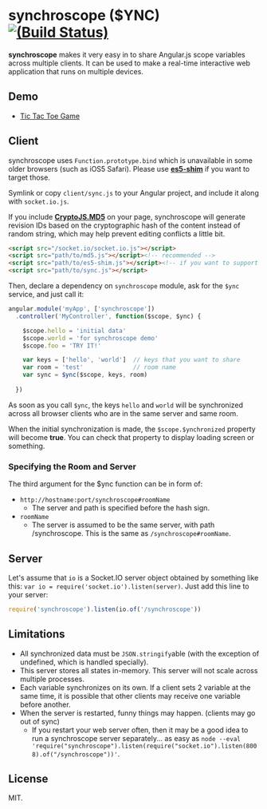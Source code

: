 
synchroscope ($YNC) [![(Build Status)](https://travis-ci.org/dtinth/synchroscope.png?branch=master)](https://travis-ci.org/dtinth/synchroscope)
===================

__synchroscope__ makes it very easy in to share Angular.js scope variables across multiple clients.
It can be used to make a real-time interactive web application that runs on multiple devices.


Demo
----

* [Tic Tac Toe Game](http://jsfiddle.net/thai/8Gsyr/)


Client
------

synchroscope uses `Function.prototype.bind` which is unavailable in some older browsers (such as iOS5 Safari).
Please use [__es5-shim__](https://github.com/kriskowal/es5-shim) if you want to target those.

Symlink or copy `client/sync.js` to your Angular project, and include it along with `socket.io.js`.

If you include [__CryptoJS.MD5__](https://code.google.com/p/crypto-js/) on your page, synchroscope will generate
revision IDs based on the cryptographic hash of the content instead of random string,
which may help prevent editing conflicts a little bit.

```html
<script src="/socket.io/socket.io.js"></script>
<script src="path/to/md5.js"></script><!-- recommended -->
<script src="path/to/es5-shim.js"></script><!-- if you want to support few older browsers -->
<script src="path/to/sync.js"></script>
```

Then, declare a dependency on `synchroscope` module,
ask for the `$ync` service, and just call it:

```javascript
angular.module('myApp', ['synchroscope'])
  .controller('MyController', function($scope, $ync) {

    $scope.hello = 'initial data'
    $scope.world = 'for synchroscope demo'
    $scope.foo = 'TRY IT!'

    var keys = ['hello', 'world']  // keys that you want to share
    var room = 'test'              // room name
    var sync = $ync($scope, keys, room)
    
  })
```

As soon as you call `$ync`, the keys `hello` and `world` will be
synchronized across all browser clients who are in the same server and same room.

When the initial synchronization is made, the `$scope.$ynchronized` property will become __true__.
You can check that property to display loading screen or something.

### Specifying the Room and Server

The third argument for the $ync function can be in form of:

* `http://hostname:port/synchroscope#roomName`
    * The server and path is specified before the hash sign.
* `roomName`
    * The server is assumed to be the same server, with path /synchroscope. This is the same as `/synchroscope#roomName`.


Server
------

Let's assume that `io` is a Socket.IO server object obtained by something like this:
`var io = require('socket.io').listen(server)`. Just add this line to your server:

```javascript
require('synchroscope').listen(io.of('/synchroscope'))
```

Limitations
-----------

* All synchronized data must be `JSON.stringify`able (with the exception of undefined, which is handled specially).
* This server stores all states in-memory. This server will not scale across multiple processes.
* Each variable synchronizes on its own. If a client sets 2 variable at the same time,
  it is possible that other clients may receive one variable before another.
* When the server is restarted, funny things may happen. (clients may go out of sync)
    * If you restart your web server often, then it may be a good idea to run a synchroscope server separately...
        as easy as `node --eval 'require("synchroscope").listen(require("socket.io").listen(8008).of("/synchroscope"))'`.




License
-------
MIT.

